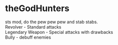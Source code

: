 # theGodHunters
sts mod, do the pew pew pew and stab stabs.  
Revolver - Standard attacks  
Legendary Weapon - Special attacks with drawbacks  
Bully - debuff enemies
